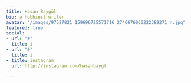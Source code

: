 ```yaml
---
title: Hasan Baygül
bio: a hobbiest writer
avatar: "/images/97527821_159696725571716_2746676066222389271_n.jpg"
featured: true
social:
- url: "#"
  title: i
- url: "#"
  title: i
- title: instagram
  url: http://instagram.com/hasanbaygl

---
```

